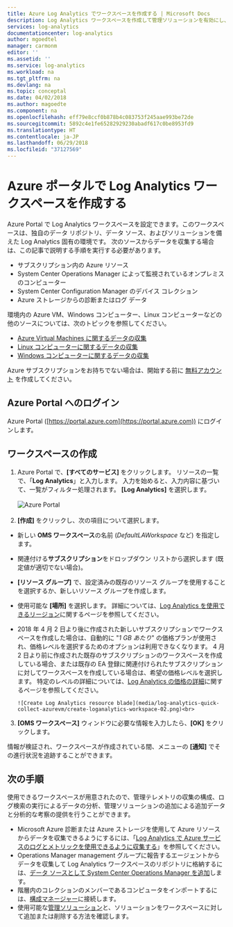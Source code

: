 ```yaml
---
title: Azure Log Analytics でワークスペースを作成する | Microsoft Docs
description: Log Analytics ワークスペースを作成して管理ソリューションを有効にし、クラウド環境とオンプレミス環境からデータを収集できるようにします。
services: log-analytics
documentationcenter: log-analytics
author: mgoedtel
manager: carmonm
editor: ''
ms.assetid: ''
ms.service: log-analytics
ms.workload: na
ms.tgt_pltfrm: na
ms.devlang: na
ms.topic: conceptal
ms.date: 04/02/2018
ms.author: magoedte
ms.component: na
ms.openlocfilehash: eff79e8ccf0b878b4c083753f245aae993be72de
ms.sourcegitcommit: 5892c4e1fe65282929230abadf617c0be8953fd9
ms.translationtype: HT
ms.contentlocale: ja-JP
ms.lasthandoff: 06/29/2018
ms.locfileid: "37127569"
---
```

# <a name="create-a-log-analytics-workspace-in-the-azure-portal"></a>Azure ポータルで Log Analytics ワークスペースを作成する
Azure Portal で Log Analytics ワークスペースを設定できます。このワークスペースは、独自のデータ リポジトリ、データ ソース、およびソリューションを備えた Log Analytics 固有の環境です。  次のソースからデータを収集する場合は、この記事で説明する手順を実行する必要があります。

* サブスクリプション内の Azure リソース
* System Center Operations Manager によって監視されているオンプレミスのコンピューター
* System Center Configuration Manager のデバイス コレクション 
* Azure ストレージからの診断またはログ データ

環境内の Azure VM、Windows コンピューター、Linux コンピューターなどの他のソースについては、次のトピックを参照してください。

*  [Azure Virtual Machines に関するデータの収集](log-analytics-quick-collect-azurevm.md) 
*  [Linux コンピューターに関するデータの収集](log-analytics-quick-collect-linux-computer.md)
*  [Windows コンピューターに関するデータの収集](log-analytics-quick-collect-windows-computer.md)

Azure サブスクリプションをお持ちでない場合は、開始する前に [無料アカウント](https://azure.microsoft.com/free/?WT.mc_id=A261C142F) を作成してください。

## <a name="log-in-to-azure-portal"></a>Azure Portal へのログイン
Azure Portal ([https://portal.azure.com](https://portal.azure.com)) にログインします。 

## <a name="create-a-workspace"></a>ワークスペースの作成
1. Azure Portal で、**[すべてのサービス]** をクリックします。 リソースの一覧で、「**Log Analytics**」と入力します。 入力を始めると、入力内容に基づいて、一覧がフィルター処理されます。 **[Log Analytics]** を選択します。<br><br> ![Azure Portal](media/log-analytics-quick-collect-azurevm/azure-portal-01.png)<br><br>  
2. **[作成]** をクリックし、次の項目について選択します。

  * 新しい **OMS ワークスペース**の名前 (*DefaultLAWorkspace* など) を指定します。 
  * 関連付ける**サブスクリプション**をドロップダウン リストから選択します (既定値が適切でない場合)。
  * **[リソース グループ]** で、設定済みの既存のリソース グループを使用することを選択するか、新しいリソース グループを作成します。  
  * 使用可能な **[場所]** を選択します。  詳細については、[Log Analytics を使用できるリージョン](https://azure.microsoft.com/regions/services/)に関するページを参照してください。
  * 2018 年 4 月 2 日より後に作成された新しいサブスクリプションでワークスペースを作成した場合は、自動的に "*1 GB あたり*" の価格プランが使用され、価格レベルを選択するためのオプションは利用できなくなります。  4 月 2 日より前に作成された既存のサブスクリプションのワークスペースを作成している場合、または既存の EA 登録に関連付けられたサブスクリプションに対してワークスペースを作成している場合は、希望の価格レベルを選択します。  特定のレベルの詳細については、[Log Analytics の価格の詳細](https://azure.microsoft.com/pricing/details/log-analytics/)に関するページを参照してください。

        ![Create Log Analytics resource blade](media/log-analytics-quick-collect-azurevm/create-loganalytics-workspace-02.png)<br>  

3. **[OMS ワークスペース]** ウィンドウに必要な情報を入力したら、**[OK]** をクリックします。  

情報が検証され、ワークスペースが作成されている間、メニューの **[通知]** でその進行状況を追跡することができます。 

## <a name="next-steps"></a>次の手順
使用できるワークスペースが用意されたので、管理テレメトリの収集の構成、ログ検索の実行によるデータの分析、管理ソリューションの追加による追加データと分析的な考察の提供を行うことができます。 

* Microsoft Azure 診断または Azure ストレージを使用して Azure リソースからデータを収集できるようにするには、「[Log Analytics で Azure サービスのログとメトリックを使用できるように収集する](log-analytics-azure-storage.md)」を参照してください。  
* Operations Manager management グループに報告するエージェントからデータを収集して Log Analytics ワークスペースのリポジトリに格納するには、[データ ソースとして System Center Operations Manager を追加](log-analytics-om-agents.md)します。 
* 階層内のコレクションのメンバーであるコンピュータをインポートするには、[構成マネージャー](log-analytics-sccm.md)に接続します。  
* 使用可能な[管理ソリューション](/log-analytics-add-solutions.md)と、ソリューションをワークスペースに対して追加または削除する方法を確認します。

